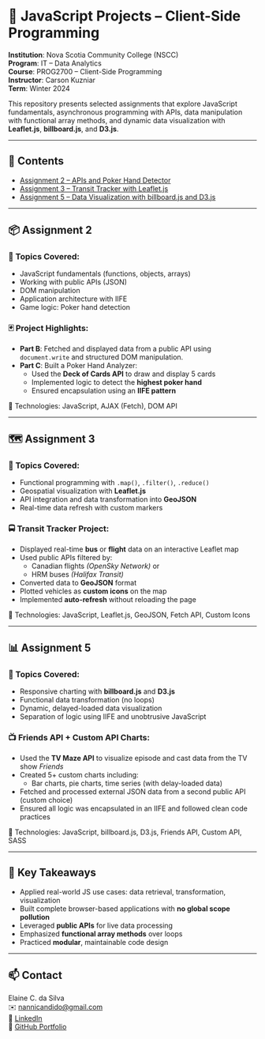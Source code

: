 # 🧠 JavaScript Projects – Client-Side Programming

**Institution**: Nova Scotia Community College (NSCC)  
**Program**: IT – Data Analytics  
**Course**: PROG2700 – Client-Side Programming  
**Instructor**: Carson Kuzniar  
**Term**: Winter 2024  

This repository presents selected assignments that explore JavaScript fundamentals, asynchronous programming with APIs, data manipulation with functional array methods, and dynamic data visualization with **Leaflet.js**, **billboard.js**, and **D3.js**.

---

## 📁 Contents

- [Assignment 2 – APIs and Poker Hand Detector](#-assignment-2)
- [Assignment 3 – Transit Tracker with Leaflet.js](#-assignment-3)
- [Assignment 5 – Data Visualization with billboard.js and D3.js](#-assignment-5)

---

## 📦 Assignment 2

### 🧪 Topics Covered:
- JavaScript fundamentals (functions, objects, arrays)
- Working with public APIs (JSON)
- DOM manipulation
- Application architecture with IIFE
- Game logic: Poker hand detection

### 🃏 Project Highlights:
- **Part B**: Fetched and displayed data from a public API using `document.write` and structured DOM manipulation.
- **Part C**: Built a Poker Hand Analyzer:
  - Used the **Deck of Cards API** to draw and display 5 cards
  - Implemented logic to detect the **highest poker hand**
  - Ensured encapsulation using an **IIFE pattern**
  
📎 Technologies: JavaScript, AJAX (Fetch), DOM API

---

## 🗺️ Assignment 3

### 🧪 Topics Covered:
- Functional programming with `.map()`, `.filter()`, `.reduce()`
- Geospatial visualization with **Leaflet.js**
- API integration and data transformation into **GeoJSON**
- Real-time data refresh with custom markers

### 🚍 Transit Tracker Project:
- Displayed real-time **bus** or **flight** data on an interactive Leaflet map
- Used public APIs filtered by:
  - Canadian flights *(OpenSky Network)* or
  - HRM buses *(Halifax Transit)*
- Converted data to **GeoJSON** format
- Plotted vehicles as **custom icons** on the map
- Implemented **auto-refresh** without reloading the page

📎 Technologies: JavaScript, Leaflet.js, GeoJSON, Fetch API, Custom Icons

---

## 📊 Assignment 5

### 🧪 Topics Covered:
- Responsive charting with **billboard.js** and **D3.js**
- Functional data transformation (no loops)
- Dynamic, delayed-loaded data visualization
- Separation of logic using IIFE and unobtrusive JavaScript

### 📺 Friends API + Custom API Charts:
- Used the **TV Maze API** to visualize episode and cast data from the TV show *Friends*
- Created 5+ custom charts including:
  - Bar charts, pie charts, time series (with delay-loaded data)
- Fetched and processed external JSON data from a second public API (custom choice)
- Ensured all logic was encapsulated in an IIFE and followed clean code practices

📎 Technologies: JavaScript, billboard.js, D3.js, Friends API, Custom API, SASS

---

## 🧠 Key Takeaways

- Applied real-world JS use cases: data retrieval, transformation, visualization
- Built complete browser-based applications with **no global scope pollution**
- Leveraged **public APIs** for live data processing
- Emphasized **functional array methods** over loops
- Practiced **modular**, maintainable code design

---

## 📫 Contact

Elaine C. da Silva  
✉️ [nannicandido@gmail.com](mailto:nannicandido@gmail.com)  
🔗 [LinkedIn](https://www.linkedin.com/in/elaine-candido-da-silva)  
📂 [GitHub Portfolio](https://github.com/NanniCandido)

